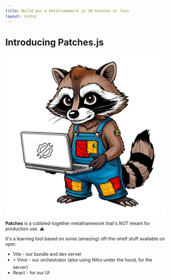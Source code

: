 ```yaml
---
title: Build you a metaframework in 30 minutes or less
layout: center
---
```


# Introducing **Patches.js**

<div class="grid grid-cols-2 gap-4 mt-8">
  <div> <img src="../patches.svg" /> </div>
  <div>
    
**Patches** is a cobbled-together metaframework that's _NOT_ meant for production use. ⚠️

It's a learning tool based on some (amazing) off-the-shelf stuff available on npm:

  <ul>
      <li v-click> <devicon-vitejs /> Vite - our bundle and dev server </li>
      <li v-click> ⚡ Vinxi - our orchestrator (also using Nitro under the hood, for the server) </li>
      <li v-click> <devicon-react /> React - for our UI </li>
  </ul>
      
  </div>

</div>
